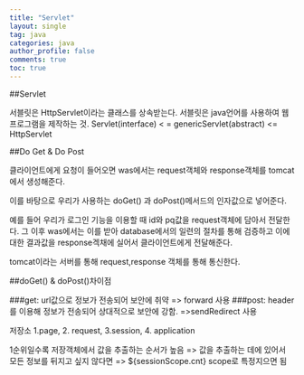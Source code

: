 ```yaml
---
title: "Servlet"
layout: single
tag: java
categories: java
author_profile: false
comments: true
toc: true
---
```


##Servlet

서블릿은 HttpServlet이라는 클래스를 상속받는다.
서블릿은 java언어를 사용하여 웹 프로그램을 제작하는 것.
Servlet(interface) < = genericServlet(abstract) <= HttpServlet

##Do Get & Do Post

클라이언트에게 요청이 들어오면 
was에서는 request객체와 response객체를 
tomcat에서 생성해준다.

이를 바탕으로 우리가 사용하는 doGet() 과 doPost()메서드의 인자값으로 넣어준다.

예를 들어 우리가 로그인 기능을 이용할 때 id와 pq값을 request객체에 담아서 전달한다.
그 이후 was에서는 이를 받아 database에서의 일련의 절차를 통해 검증하고 이에 대한 결과값을
response겍채에 실어서 클라이언트에게 전달해준다.

tomcat이라는 서버를 통해 request,response 객체를 통해 통신한다.

##doGet() & doPost()차이점

###get: url값으로 정보가 전송되어 보안에 취약
=> forward 사용
###post: header를 이용해 정보가 전송되어 상대적으로 보안에 강함.
=>sendRedirect 사용 

저장소
1.page, 2. request, 3.session, 4. application

1순위일수록 저장객체에서 값을 추출하는 순서가 높음
=> 값을 추출하는 데에 있어서 모든 정보를 뒤지고 싶지 않다면
=> ${sessionScope.cnt}  scope로 특정지으면 됨




